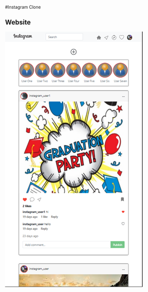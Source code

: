 #Instagram Clone

## Website

![Instagram-Clone](https://github.com/PPetkov2000/Instagram-clone/blob/master/app-view.png)

